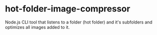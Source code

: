 hot-folder-image-compressor
===========================

Node.js CLI tool that listens to a folder (hot folder) and it's subfolders and optimizes all images added to it.
